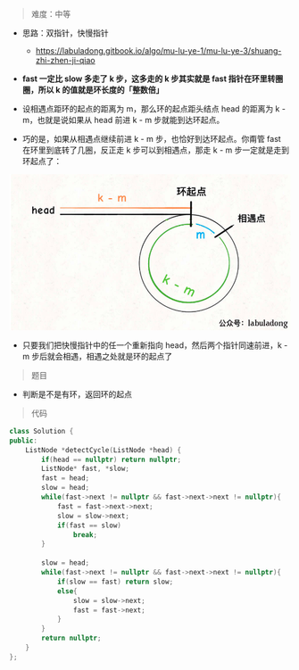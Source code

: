 > 难度：中等
- 思路：双指针，快慢指针
  - https://labuladong.gitbook.io/algo/mu-lu-ye-1/mu-lu-ye-3/shuang-zhi-zhen-ji-qiao


- **fast 一定比 slow 多走了 k 步，这多走的 k 步其实就是 fast 指针在环里转圈圈，所以 k 的值就是环长度的「整数倍」**
- 设相遇点距环的起点的距离为 m，那么环的起点距头结点 head 的距离为 k - m，也就是说如果从 head 前进 k - m 步就能到达环起点。
- 巧的是，如果从相遇点继续前进 k - m 步，也恰好到达环起点。你甭管 fast 在环里到底转了几圈，反正走 k 步可以到相遇点，那走 k - m 步一定就是走到环起点了：

<div align="center" style="zoom:60%"><img src="../数组/pic/1.png"></div>

- 只要我们把快慢指针中的任一个重新指向 head，然后两个指针同速前进，k - m 步后就会相遇，相遇之处就是环的起点了
> 题目
- 判断是不是有环，返回环的起点
> 代码

```cpp
class Solution {
public:
    ListNode *detectCycle(ListNode *head) {
        if(head == nullptr) return nullptr;
        ListNode* fast, *slow;
        fast = head;
        slow = head;
        while(fast->next != nullptr && fast->next->next != nullptr){
            fast = fast->next->next;
            slow = slow->next;
            if(fast == slow)
                break;
        }

        slow = head;
        while(fast->next != nullptr && fast->next->next != nullptr){
            if(slow == fast) return slow;
            else{
                slow = slow->next;
                fast = fast->next;
            }
        }
        return nullptr;
    }
};
```

